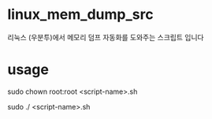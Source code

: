# linux_mem_dump_src
리눅스 (우분투)에서 메모리 덤프 자동화를 도와주는 스크립트 입니다

# usage
sudo chown root:root \<script-name>\.sh

sudo ./ \<script-name>\.sh
